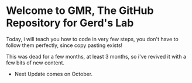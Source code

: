 # Welcome to GMR, The GitHub Repository for Gerd's Lab
Today, i will teach you how to code in very few steps, you don't have to follow them perfectly, since copy pasting exists!

This was dead for a few months, at least 3 months, so i've revived it with a few bits of new content.

- Next Update comes on October.
